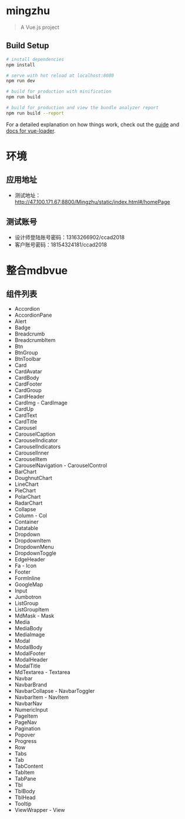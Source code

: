 # mingzhu

> A Vue.js project

## Build Setup

``` bash
# install dependencies
npm install

# serve with hot reload at localhost:8080
npm run dev

# build for production with minification
npm run build

# build for production and view the bundle analyzer report
npm run build --report
```

For a detailed explanation on how things work, check out the [guide](http://vuejs-templates.github.io/webpack/) and [docs for vue-loader](http://vuejs.github.io/vue-loader).

# 环境
## 应用地址
- 测试地址：http://47.100.171.67:8800/Mingzhu/static/index.html#/homePage
## 测试账号
- 设计师登陆账号密码：13163266902/ccad2018
- 客户账号密码：18154324181/ccad2018
# 整合mdbvue
## 组件列表
- Accordion
- AccordionPane
- Alert
- Badge
- Breadcrumb
- BreadcrumbItem
- Btn
- BtnGroup
- BtnToolbar
- Card
- CardAvatar
- CardBody
- CardFooter
- CardGroup
- CardHeader
- CardImg - CardImage
- CardUp
- CardText
- CardTitle
- Carousel
- CarouselCaption
- CarouselIndicator
- CarouselIndicators
- CarouselInner
- CarouselItem
- CarouselNavigation - CarouselControl
- BarChart
- DoughnutChart
- LineChart
- PieChart
- PolarChart
- RadarChart
- Collapse
- Column - Col
- Container
- Datatable
- Dropdown
- DropdownItem
- DropdownMenu
- DropdownToggle
- EdgeHeader
- Fa - Icon
- Footer
- FormInline
- GoogleMap
- Input
- Jumbotron
- ListGroup
- ListGroupItem
- MdMask - Mask
- Media
- MediaBody
- MediaImage
- Modal
- ModalBody
- ModalFooter
- ModalHeader
- ModalTitle
- MdTextarea - Textarea
- Navbar
- NavbarBrand
- NavbarCollapse - NavbarToggler
- NavbarItem - NavItem
- NavbarNav
- NumericInput
- PageItem
- PageNav
- Pagination
- Popover
- Progress
- Row
- Tabs
- Tab
- TabContent
- TabItem
- TabPane
- Tbl
- TblBody
- TblHead
- Tooltip
- ViewWrapper - View
